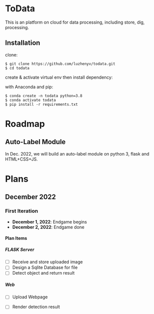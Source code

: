 # ToData

This is an platform on cloud for data processing, including store, dig, processing.

## Installation

clone:
```
$ git clone https://github.com/luzhenyv/todata.git
$ cd todata
```
create & activate virtual env then install dependency:

with Anaconda and pip:
```
$ conda create -n todata python=3.8
$ conda activate todata
$ pip install -r requirements.txt
```

# Roadmap
## Auto-Label Module
In Dec. 2022, we will build an auto-label module on python 3, flask and HTML+CSS+JS.
# Plans
## December 2022
### First Iteration
- **December 1, 2022**: Endgame begins
- **December 2, 2022**: Endgame done
#### Plan Items
##### FLASK Server
- [ ] Receive and store uploaded image
- [ ] Design a Sqlite Database for file
- [ ] Detect object and return result
##### Web
- [ ] Upload Webpage
- [ ] Render detection result



